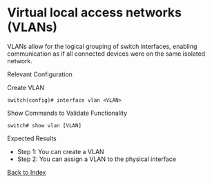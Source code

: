 # Virtual local access networks (VLANs)

VLANs allow for the logical grouping of switch interfaces, enabling communication as if all connected devices were on the same isolated network.


Relevant Configuration

Create VLAN


```
switch(config)# interface vlan <VLAN>
```

Show Commands to Validate Functionality

```
switch# show vlan [VLAN]
```


Expected Results

* Step 1: You can create a VLAN
* Step 2: You can assign a VLAN to the physical interface


[Back to Index](#index)
